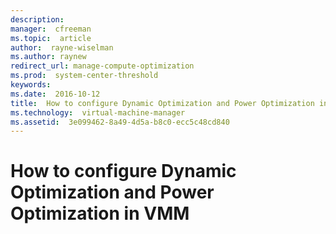 ```yaml
---
description:  
manager:  cfreeman
ms.topic:  article
author:  rayne-wiselman
ms.author: raynew
redirect_url: manage-compute-optimization
ms.prod:  system-center-threshold
keywords:  
ms.date:  2016-10-12
title:  How to configure Dynamic Optimization and Power Optimization in VMM
ms.technology:  virtual-machine-manager
ms.assetid:  3e099462-8a49-4d5a-b8c0-ecc5c48cd840
---
```


# How to configure Dynamic Optimization and Power Optimization in VMM
